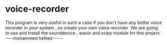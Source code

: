 # voice-recorder
This program is very useful in such a case if you don't have any better voice recorder in your system , so create your own voice recorder .We are going to use and Install the  sounddevice , wavio and scipy module for this project. 
----mohammed hafeez-----
